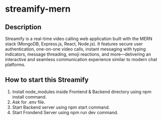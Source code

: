 # streamify-mern

## Description 
Streamify is a  real-time video calling web application built with the MERN stack (MongoDB, Express.js, React, Node.js). It features secure user authentication, one-on-one video calls, instant messaging with typing indicators, message threading, emoji reactions, and more—delivering an interactive and seamless communication experience similar to modern chat platforms.

## How to start this Streamify

1. Install node_modules inside Frontend & Backend directory using npm install command.
2. Ask for .env file.
3. Start Backend server using npm start command.
4. Start Frondend Server using npm run dev command.
